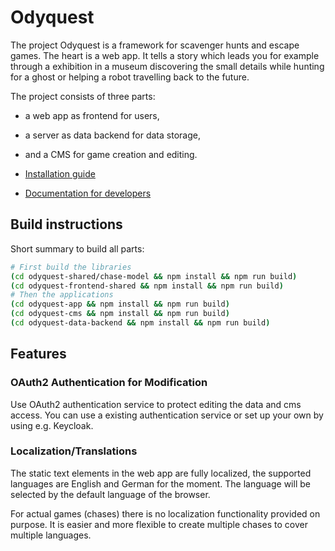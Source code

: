 # Odyquest

The project Odyquest is a framework for scavenger hunts and escape games.
The heart is a web app.
It tells a story which leads you for example through a exhibition in a museum discovering the small details
while hunting for a ghost or helping a robot travelling back to the future.

The project consists of three parts:

* a web app as frontend for users,
* a server as data backend for data storage,
* and a CMS for game creation and editing.

* [Installation guide](documentation/installation.md)
* [Documentation for developers](documentation/development.md)

## Build instructions

Short summary to build all parts:
```bash
# First build the libraries
(cd odyquest-shared/chase-model && npm install && npm run build)
(cd odyquest-frontend-shared && npm install && npm run build)
# Then the applications
(cd odyquest-app && npm install && npm run build)
(cd odyquest-cms && npm install && npm run build)
(cd odyquest-data-backend && npm install && npm run build)
```

## Features

### OAuth2 Authentication for Modification

Use OAuth2 authentication service to protect editing the data and cms access.
You can use a existing authentication service or set up your own by using e.g. Keycloak.

### Localization/Translations

The static text elements in the web app are fully localized, the supported languages are English and German for the moment.
The language will be selected by the default language of the browser.

For actual games (chases) there is no localization functionality provided on purpose.
It is easier and more flexible to create multiple chases to cover multiple languages.

